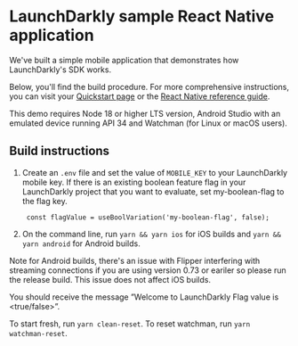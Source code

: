 # LaunchDarkly sample React Native application

We've built a simple mobile application that demonstrates how LaunchDarkly's SDK works.

Below, you'll find the build procedure. For more comprehensive instructions, you can visit your [Quickstart page](https://app.launchdarkly.com/quickstart#/) or the [React Native reference guide](https://docs.launchdarkly.com/sdk/client-side/react/react-native).

This demo requires Node 18 or higher LTS version, Android Studio with an emulated device running API 34 and Watchman (for Linux or macOS users).

## Build instructions

1. Create an `.env` file and set the value of `MOBILE_KEY` to your LaunchDarkly mobile key. If there is an existing boolean feature flag in your LaunchDarkly project that you want to evaluate, set my-boolean-flag to the flag key.

        const flagValue = useBoolVariation('my-boolean-flag', false);

2. On the command line, run `yarn && yarn ios` for iOS builds and `yarn && yarn android` for Android builds. 

Note for Android builds, there's an issue with Flipper interfering with streaming connections if you are using version 0.73 or eariler so please run the release build. This issue does not affect iOS builds.

You should receive the message ”Welcome to LaunchDarkly Flag value is <true/false>”.

To start fresh, run `yarn clean-reset`. To reset watchman, run `yarn watchman-reset`.